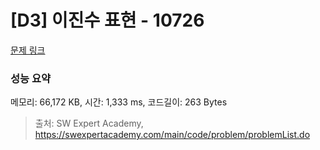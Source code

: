 # [D3] 이진수 표현 - 10726 

[문제 링크](https://swexpertacademy.com/main/code/problem/problemDetail.do?contestProbId=AXRSXf_a9qsDFAXS) 

### 성능 요약

메모리: 66,172 KB, 시간: 1,333 ms, 코드길이: 263 Bytes



> 출처: SW Expert Academy, https://swexpertacademy.com/main/code/problem/problemList.do